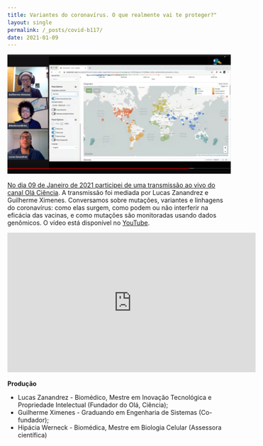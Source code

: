 ```yaml
---
title: Variantes do coronavírus. O que realmente vai te proteger?"
layout: single
permalink: /_posts/covid-b117/
date: 2021-01-09
---
```


<a href="https://andersonbrito.github.io/_posts/covid-b117/"><img src="/assets/images/cover-b117.png" width="700">

No dia 09 de Janeiro de 2021 participei de uma transmissão ao vivo do canal [Olá Ciência](https://www.youtube.com/c/olacienciaBR/videos). A transmissão foi mediada por Lucas Zanandrez e Guilherme Ximenes. Conversamos sobre mutações, variantes e linhagens do coronavírus: como elas surgem, como podem ou não interferir na eficácia das vacinas, e como mutações são monitoradas usando dados genômicos. O vídeo está disponível no [YouTube](https://youtu.be/S6lu8z-lXfg).

<iframe width="560" height="315" src="https://www.youtube.com/embed/S6lu8z-lXfg" frameborder="0" allow="accelerometer; autoplay; clipboard-write; encrypted-media; gyroscope; picture-in-picture" allowfullscreen></iframe>

**Produção**
- Lucas Zanandrez - Biomédico, Mestre em Inovação Tecnológica e Propriedade Intelectual (Fundador do Olá, Ciência);
- Guilherme Ximenes - Graduando em Engenharia de Sistemas (Co-fundador);
- Hipácia Werneck - Biomédica, Mestre em Biologia Celular (Assessora científica)
